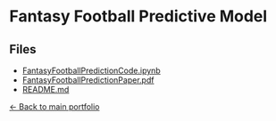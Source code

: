 # Fantasy Football Predictive Model

## Files

- [FantasyFootballPredictionCode.ipynb](./FantasyFootballPredictionCode.ipynb)
- [FantasyFootballPredictionPaper.pdf](./FantasyFootballPredictionPaper.pdf)
- [README.md](./README.md)

[← Back to main portfolio](../index.md)
